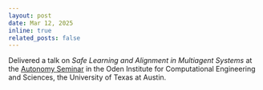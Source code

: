 ```yaml
---
layout: post
date: Mar 12, 2025
inline: true
related_posts: false
---
```

Delivered a talk on _Safe Learning and Alignment in Multiagent Systems_ at the [Autonomy Seminar](https://oden.utexas.edu/news-and-events/events/2061---Soham%20Das/) in the Oden Institute for Computational Engineering and Sciences, the University of Texas at Austin.
